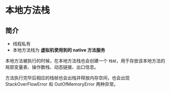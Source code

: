 # 本地方法栈

## 简介

* 线程私有
* 本地方法栈为 **虚拟机使用到的 native 方法服务**

本地方法被执行的时候，在本地方法栈也会创建一个 `栈帧`，用于存放该本地方法的局部变量表、操作数栈、动态链接、出口信息。

方法执行完毕后相应的栈帧也会出栈并释放内存空间，也会出现 StackOverFlowError 和 OutOfMemoryError 两种异常。
